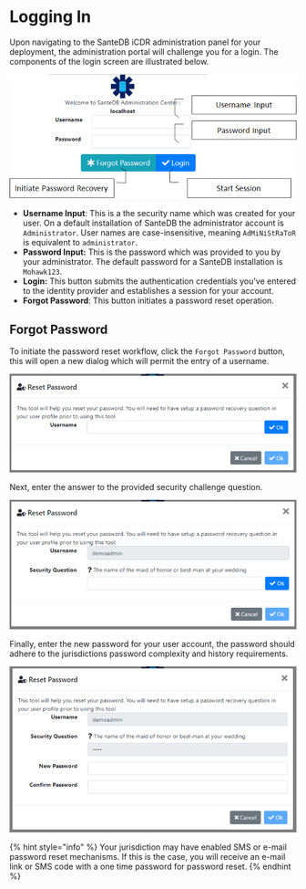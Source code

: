 # Logging In

Upon navigating to the SanteDB iCDR administration panel for your deployment, the administration portal will challenge you for a login. The components of the login screen are illustrated below.

![](<../../../.gitbook/assets/image (423) (1) (1) (1).png>)



* **Username Input**: This is a the security name which was created for your user. On a default installation of SanteDB the administrator account is `Administrator`. User names are case-insensitive, meaning `AdMiNiStRaToR` is equivalent to `administrator`.
* **Password Input:** This is the password which was provided to you by your administrator. The default password for a SanteDB installation is `Mohawk123`.
* **Login:** This button submits the authentication credentials you've entered to the identity provider and establishes a session for your account.
* **Forgot Password**: This button initiates a password reset operation.

## Forgot Password

To initiate the password reset workflow, click the `Forgot Password` button, this will open a new dialog which will permit the entry of a username.

![](<../../../.gitbook/assets/image (427) (1) (1) (1) (1) (1) (1).png>)

Next, enter the answer to the provided security challenge question.

![](<../../../.gitbook/assets/image (436) (1) (1) (1) (1) (1) (1).png>)

Finally, enter the new password for your user account, the password should adhere to the jurisdictions password complexity and history requirements.

![](<../../../.gitbook/assets/image (437) (1) (1) (1) (1) (1) (1) (1) (1) (1).png>)

{% hint style="info" %}
Your jurisdiction may have enabled SMS or e-mail password reset mechanisms. If this is the case, you will receive an e-mail link or SMS code with a one time password for password reset.
{% endhint %}

